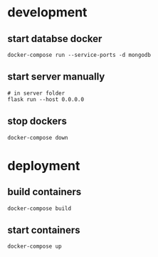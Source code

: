 # development

## start databse docker

```
docker-compose run --service-ports -d mongodb
```

## start server manually

```
# in server folder
flask run --host 0.0.0.0
```

## stop dockers

```
docker-compose down
```

# deployment

## build containers

```
docker-compose build
```

## start containers

```
docker-compose up
```
